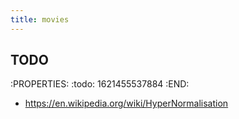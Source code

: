 ```yaml
---
title: movies
---
```


## TODO 
:PROPERTIES:
:todo: 1621455537884
:END:
- https://en.wikipedia.org/wiki/HyperNormalisation
